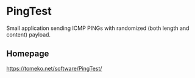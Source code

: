 # PingTest

Small application sending ICMP PINGs with randomized (both length and content) payload. 

## Homepage
https://tomeko.net/software/PingTest/ 
